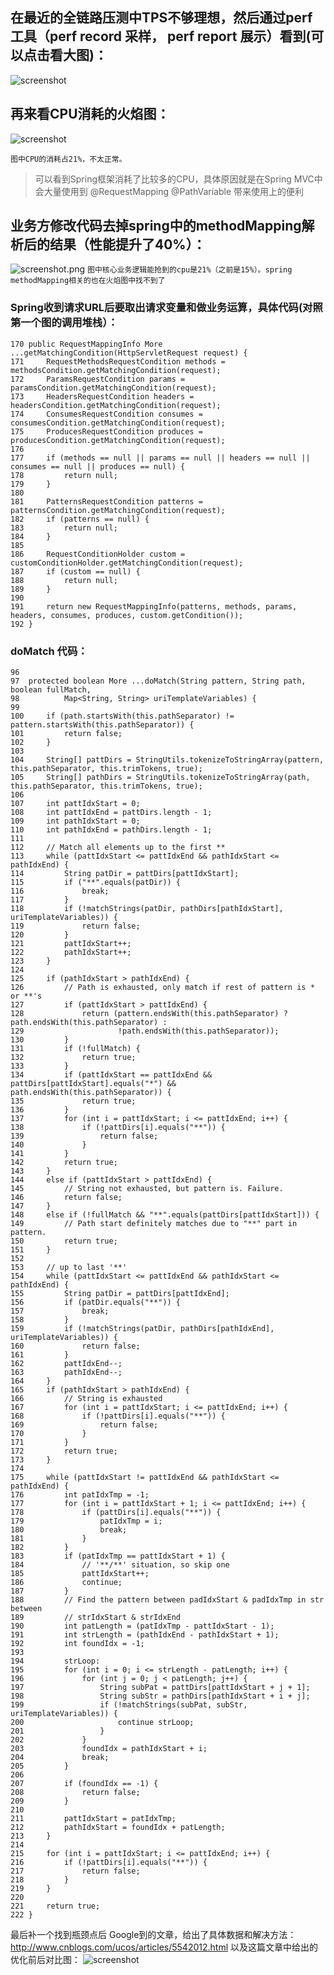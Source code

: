 ## 在最近的全链路压测中TPS不够理想，然后通过perf 工具（perf record 采样， perf report 展示）看到(可以点击看大图)：


![screenshot](http://ata2-img.cn-hangzhou.img-pub.aliyun-inc.com/b5610fa7e994b1e4578d38347a1478a7)


## 再来看CPU消耗的火焰图：

![screenshot](http://ata2-img.cn-hangzhou.img-pub.aliyun-inc.com/d228b47200f56fbbf5aadf0da56cbf15)

 `图中CPU的消耗占21%，不太正常。`

> 可以看到Spring框架消耗了比较多的CPU，具体原因就是在Spring MVC中会大量使用到 
@RequestMapping
@PathVariable
带来使用上的便利

## 业务方修改代码去掉spring中的methodMapping解析后的结果（性能提升了40%）：
![screenshot.png](http://ata2-img.cn-hangzhou.img-pub.aliyun-inc.com/a97e6f1da93173055b1385eebba8e327.png)
`图中核心业务逻辑能抢到的cpu是21%（之前是15%）。spring methodMapping相关的也在火焰图中找不到了`


### Spring收到请求URL后要取出请求变量和做业务运算，具体代码(对照第一个图的调用堆栈）：

```
170	public RequestMappingInfo More ...getMatchingCondition(HttpServletRequest request) {
171		RequestMethodsRequestCondition methods = methodsCondition.getMatchingCondition(request);
172		ParamsRequestCondition params = paramsCondition.getMatchingCondition(request);
173		HeadersRequestCondition headers = headersCondition.getMatchingCondition(request);
174		ConsumesRequestCondition consumes = consumesCondition.getMatchingCondition(request);
175		ProducesRequestCondition produces = producesCondition.getMatchingCondition(request);
176
177		if (methods == null || params == null || headers == null || consumes == null || produces == null) {
178			return null;
179		}
180
181		PatternsRequestCondition patterns = patternsCondition.getMatchingCondition(request);
182		if (patterns == null) {
183			return null;
184		}
185
186		RequestConditionHolder custom = customConditionHolder.getMatchingCondition(request);
187		if (custom == null) {
188			return null;
189		}
190
191		return new RequestMappingInfo(patterns, methods, params, headers, consumes, produces, custom.getCondition());
192	}
```

### doMatch 代码：

```
96 
97 	protected boolean More ...doMatch(String pattern, String path, boolean fullMatch,
98 			Map<String, String> uriTemplateVariables) {
99 
100		if (path.startsWith(this.pathSeparator) != pattern.startsWith(this.pathSeparator)) {
101			return false;
102		}
103
104		String[] pattDirs = StringUtils.tokenizeToStringArray(pattern, this.pathSeparator, this.trimTokens, true);
105		String[] pathDirs = StringUtils.tokenizeToStringArray(path, this.pathSeparator, this.trimTokens, true);
106
107		int pattIdxStart = 0;
108		int pattIdxEnd = pattDirs.length - 1;
109		int pathIdxStart = 0;
110		int pathIdxEnd = pathDirs.length - 1;
111
112		// Match all elements up to the first **
113		while (pattIdxStart <= pattIdxEnd && pathIdxStart <= pathIdxEnd) {
114			String patDir = pattDirs[pattIdxStart];
115			if ("**".equals(patDir)) {
116				break;
117			}
118			if (!matchStrings(patDir, pathDirs[pathIdxStart], uriTemplateVariables)) {
119				return false;
120			}
121			pattIdxStart++;
122			pathIdxStart++;
123		}
124
125		if (pathIdxStart > pathIdxEnd) {
126			// Path is exhausted, only match if rest of pattern is * or **'s
127			if (pattIdxStart > pattIdxEnd) {
128				return (pattern.endsWith(this.pathSeparator) ? path.endsWith(this.pathSeparator) :
129						!path.endsWith(this.pathSeparator));
130			}
131			if (!fullMatch) {
132				return true;
133			}
134			if (pattIdxStart == pattIdxEnd && pattDirs[pattIdxStart].equals("*") && path.endsWith(this.pathSeparator)) {
135				return true;
136			}
137			for (int i = pattIdxStart; i <= pattIdxEnd; i++) {
138				if (!pattDirs[i].equals("**")) {
139					return false;
140				}
141			}
142			return true;
143		}
144		else if (pattIdxStart > pattIdxEnd) {
145			// String not exhausted, but pattern is. Failure.
146			return false;
147		}
148		else if (!fullMatch && "**".equals(pattDirs[pattIdxStart])) {
149			// Path start definitely matches due to "**" part in pattern.
150			return true;
151		}
152
153		// up to last '**'
154		while (pattIdxStart <= pattIdxEnd && pathIdxStart <= pathIdxEnd) {
155			String patDir = pattDirs[pattIdxEnd];
156			if (patDir.equals("**")) {
157				break;
158			}
159			if (!matchStrings(patDir, pathDirs[pathIdxEnd], uriTemplateVariables)) {
160				return false;
161			}
162			pattIdxEnd--;
163			pathIdxEnd--;
164		}
165		if (pathIdxStart > pathIdxEnd) {
166			// String is exhausted
167			for (int i = pattIdxStart; i <= pattIdxEnd; i++) {
168				if (!pattDirs[i].equals("**")) {
169					return false;
170				}
171			}
172			return true;
173		}
174
175		while (pattIdxStart != pattIdxEnd && pathIdxStart <= pathIdxEnd) {
176			int patIdxTmp = -1;
177			for (int i = pattIdxStart + 1; i <= pattIdxEnd; i++) {
178				if (pattDirs[i].equals("**")) {
179					patIdxTmp = i;
180					break;
181				}
182			}
183			if (patIdxTmp == pattIdxStart + 1) {
184				// '**/**' situation, so skip one
185				pattIdxStart++;
186				continue;
187			}
188			// Find the pattern between padIdxStart & padIdxTmp in str between
189			// strIdxStart & strIdxEnd
190			int patLength = (patIdxTmp - pattIdxStart - 1);
191			int strLength = (pathIdxEnd - pathIdxStart + 1);
192			int foundIdx = -1;
193
194			strLoop:
195			for (int i = 0; i <= strLength - patLength; i++) {
196				for (int j = 0; j < patLength; j++) {
197					String subPat = pattDirs[pattIdxStart + j + 1];
198					String subStr = pathDirs[pathIdxStart + i + j];
199					if (!matchStrings(subPat, subStr, uriTemplateVariables)) {
200						continue strLoop;
201					}
202				}
203				foundIdx = pathIdxStart + i;
204				break;
205			}
206
207			if (foundIdx == -1) {
208				return false;
209			}
210
211			pattIdxStart = patIdxTmp;
212			pathIdxStart = foundIdx + patLength;
213		}
214
215		for (int i = pattIdxStart; i <= pattIdxEnd; i++) {
216			if (!pattDirs[i].equals("**")) {
217				return false;
218			}
219		}
220
221		return true;
222	}
```

最后补一个找到瓶颈点后 Google到的文章，给出了具体数据和解决方法：http://www.cnblogs.com/ucos/articles/5542012.html
以及这篇文章中给出的优化前后对比图：
![screenshot](http://ata2-img.cn-hangzhou.img-pub.aliyun-inc.com/3c61ad759ae5f44bbb2a24e4714c2ee8)
